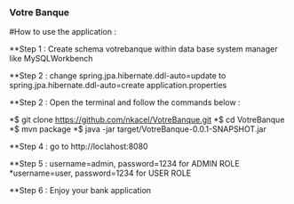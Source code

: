 ### Votre Banque

#How to use the application :

**Step 1 : Create schema votrebanque within data base system manager like MySQLWorkbench

**Step 2 : change spring.jpa.hibernate.ddl-auto=update to spring.jpa.hibernate.ddl-auto=create application.properties

**Step 2 : Open the terminal and follow the commands below :

*$ git clone https://github.com/nkacel/VotreBanque.git
*$ cd VotreBanque
*$ mvn package
*$ java -jar target/VotreBanque-0.0.1-SNAPSHOT.jar

**Step 4 : go to http://loclahost:8080

**Step 5 : username=admin, password=1234 for ADMIN ROLE
  *username=user, password=1234 for USER ROLE
  
**Step 6 : Enjoy your bank application
